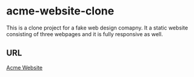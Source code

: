 # acme-website-clone
This is a clone project for a fake web design comapny.
It a static website consisting of three webpages and it is fully responsive as well.

## URL
[Acme Website]( https://acmewebsiteclone-by-kunal.netlify.app/ )
